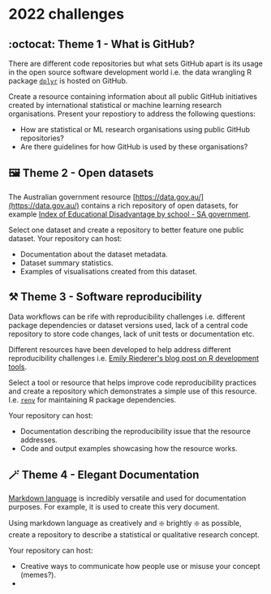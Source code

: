 # 2022 challenges  

## :octocat: Theme 1 - What is GitHub?   
There are different code repositories but what sets GitHub apart is its usage in the open source software development world i.e. the data wrangling R package [`dplyr`](https://github.com/tidyverse/dplyr) is hosted on GitHub. 

Create a resource containing information about all public GitHub initiatives created by international statistical or machine learning research organisations. Present your repostiory to address the following questions:  

+ How are statistical or ML research organisations using public GitHub repositories?     
+ Are there guidelines for how GitHub is used by these organisations?  

## :framed_picture:	Theme 2 - Open datasets   
The Australian government resource [https://data.gov.au/](https://data.gov.au/) contains a rich repository of open datasets, for example [Index of Educational Disadvantage by school - SA government](https://data.gov.au/dataset/ds-sa-4ab8a539-eab5-48e2-8d88-a599d6114126/details?q=education).  

Select one dataset and create a repository to better feature one public dataset. Your repository can host:  

+ Documentation about the dataset metadata. 
+ Dataset summary statistics. 
+ Examples of visualisations created from this dataset.  


## :hammer_and_pick: Theme 3 - Software reproducibility  
Data workflows can be rife with reproducibility challenges i.e. different package dependencies or dataset versions used, lack of a central code repository to store code changes, lack of unit tests or documentation etc.  

Different resources have been developed to help address different reproducibility challenges i.e. [Emily Riederer's blog post on R development tools](https://emilyriederer.netlify.app/post/rmddd-tech-appendix/).  

Select a tool or resource that helps improve code reproducibility practices and create a repository which demonstrates a simple use of this resource. I.e. [`renv`](https://rstudio.github.io/renv/articles/renv.html) for maintaining R package dependencies.  

Your repository can host: 
+ Documentation describing the reproducibility issue that the resource addresses.
+ Code and output examples showcasing how the resource works. 


## :magic_wand: Theme 4 - Elegant Documentation    
[Markdown language](https://docs.github.com/en/get-started/writing-on-github/getting-started-with-writing-and-formatting-on-github/basic-writing-and-formatting-syntax) is incredibly versatile and used for documentation purposes. For example, it is used to create this very document. 

Using markdown language as creatively and :sparkle: brightly :sparkle: as possible, create a repository to describe a statistical or qualitative research concept.  

Your repository can host:  
+ Creative ways to communicate how people use or misuse your concept (memes?).  
+ 
